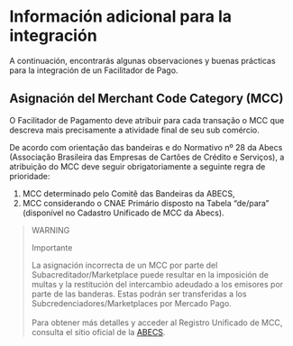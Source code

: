 # Información adicional para la integración

A continuación, encontrarás algunas observaciones y buenas prácticas para la integración de un Facilitador de Pago.

## Asignación del Merchant Code Category (MCC)

O Facilitador de Pagamento deve atribuir para cada transação o MCC que descreva mais precisamente a atividade final de seu sub comércio. 

De acordo com orientação das bandeiras e do Normativo nº 28 da Abecs (Associação Brasileira das Empresas de Cartões de Crédito e Serviços), a atribuição do MCC deve seguir obrigatoriamente a seguinte regra de prioridade:

1. MCC determinado pelo Comitê das Bandeiras da ABECS,
2. MCC considerando o CNAE Primário disposto na Tabela “de/para” (disponível no Cadastro Unificado de MCC da Abecs).


> WARNING
>
> Importante
>
> La asignación incorrecta de un MCC por parte del Subacreditador/Marketplace puede resultar en la imposición de multas y la restitución del intercambio adeudado a los emisores por parte de las banderas. Estas podrán ser transferidas a los Subcredenciadores/Marketplaces por Mercado Pago.<br><br>Para obtener más detalles y acceder al Registro Unificado de MCC, consulta el sitio oficial de la [ABECS](https://www.abecs.org.br/consulta-mcc-individual).




